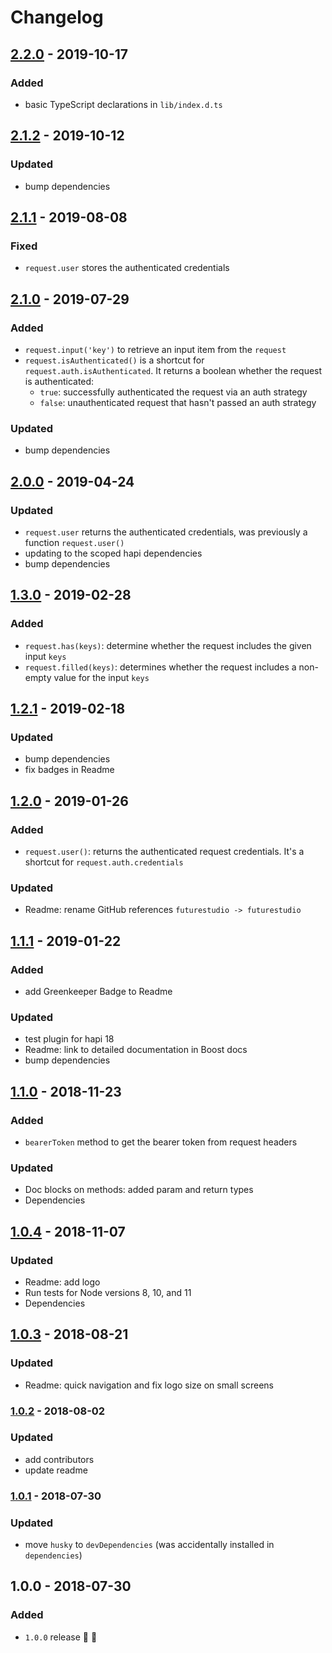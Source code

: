 # Changelog


## [2.2.0](https://github.com/futurestudio/hapi-request-utilities/compare/v2.1.1...v2.2.0) - 2019-10-17

### Added
- basic TypeScript declarations in `lib/index.d.ts`


## [2.1.2](https://github.com/futurestudio/hapi-request-utilities/compare/v2.1.1...v2.1.2) - 2019-10-12

### Updated
- bump dependencies


## [2.1.1](https://github.com/futurestudio/hapi-request-utilities/compare/v2.1.0...v2.1.1) - 2019-08-08

### Fixed
- `request.user` stores the authenticated credentials


## [2.1.0](https://github.com/futurestudio/hapi-request-utilities/compare/v2.0.0...v2.1.0) - 2019-07-29

### Added
- `request.input('key')` to retrieve an input item from the `request`
- `request.isAuthenticated()` is a shortcut for `request.auth.isAuthenticated`. It returns a boolean whether the request is authenticated:
  - `true`: successfully authenticated the request via an auth strategy
  - `false`: unauthenticated request that hasn't passed an auth strategy

### Updated
- bump dependencies


## [2.0.0](https://github.com/futurestudio/hapi-request-utilities/compare/v1.3.0...v2.0.0) - 2019-04-24

### Updated
- `request.user` returns the authenticated credentials, was previously a function `request.user()`
- updating to the scoped hapi dependencies
- bump dependencies


## [1.3.0](https://github.com/futurestudio/hapi-request-utilities/compare/v1.2.1...v1.3.0) - 2019-02-28

### Added
- `request.has(keys)`: determine whether the request includes the given input `keys`
- `request.filled(keys)`: determines whether the request includes a non-empty value for the input `keys`


## [1.2.1](https://github.com/futurestudio/hapi-request-utilities/compare/v1.2.0...v1.2.1) - 2019-02-18

### Updated
- bump dependencies
- fix badges in Readme


## [1.2.0](https://github.com/futurestudio/hapi-request-utilities/compare/v1.1.1...v1.2.0) - 2019-01-26

### Added
- `request.user()`: returns the authenticated request credentials. It's a shortcut for `request.auth.credentials`

### Updated
- Readme: rename GitHub references `futurestudio -> futurestudio`


## [1.1.1](https://github.com/futurestudio/hapi-request-utilities/compare/v1.1.0...v1.1.1) - 2019-01-22

### Added
- add Greenkeeper Badge to Readme

### Updated
- test plugin for hapi 18
- Readme: link to detailed documentation in Boost docs
- bump dependencies


## [1.1.0](https://github.com/futurestudio/hapi-request-utilities/compare/v1.0.4...v1.1.0) - 2018-11-23

### Added
- `bearerToken` method to get the bearer token from request headers

### Updated
- Doc blocks on methods: added param and return types
- Dependencies


## [1.0.4](https://github.com/futurestudio/hapi-request-utilities/compare/v1.0.3...v1.0.4) - 2018-11-07

### Updated
- Readme: add logo
- Run tests for Node versions 8, 10, and 11
- Dependencies


## [1.0.3](https://github.com/futurestudio/hapi-request-utilities/compare/v1.0.2...v1.0.3) - 2018-08-21

### Updated
- Readme: quick navigation and fix logo size on small screens


### [1.0.2](https://github.com/futurestudio/hapi-request-utilities/compare/v1.0.1...v1.0.2) - 2018-08-02

### Updated
- add contributors
- update readme


### [1.0.1](https://github.com/futurestudio/hapi-request-utilities/compare/v1.0.0...v1.0.1) - 2018-07-30

### Updated
- move `husky` to `devDependencies` (was accidentally installed in `dependencies`)


## 1.0.0 - 2018-07-30

### Added
- `1.0.0` release 🚀 🎉
